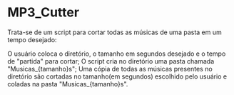 # MP3_Cutter

Trata-se de um script para cortar todas as músicas de uma pasta em um tempo desejado:

O usuário coloca o diretório, o tamanho em segundos desejado e o tempo de "partida" para cortar;
O script cria no diretório uma pasta chamada "Musicas_{tamanho}s";
Uma cópia de todas as músicas presentes no diretório são cortadas no tamanho(em segundos) escolhido pelo usuário e coladas na pasta "Musicas_{tamanho}s".
